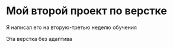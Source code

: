 # Мой второй проект по верстке

Я написал его на вторую-третью неделю обучения

Эта верстка без адаптива
